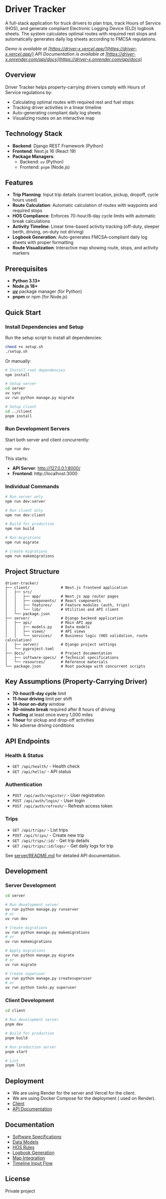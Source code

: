 # Driver Tracker

A full-stack application for truck drivers to plan trips, track Hours of Service (HOS), and generate compliant Electronic Logging Device (ELD) logbook sheets. The system calculates optimal routes with required rest stops and automatically generates daily log sheets according to FMCSA regulations.

*Demo is available at [https://driver-x.vercel.app/](https://driver-x.vercel.app/)*
*API Documentation is available at [https://driver-x.onrender.com/api/docs](https://driver-x.onrender.com/api/docs)*

## Overview

Driver Tracker helps property-carrying drivers comply with Hours of Service regulations by:
- Calculating optimal routes with required rest and fuel stops
- Tracking driver activities in a linear timeline
- Auto-generating compliant daily log sheets
- Visualizing routes on an interactive map

## Technology Stack

- **Backend**: Django REST Framework (Python)
- **Frontend**: Next.js 16 (React 19)
- **Package Managers**: 
  - Backend: `uv` (Python)
  - Frontend: `pnpm` (Node.js)

## Features

- **Trip Planning**: Input trip details (current location, pickup, dropoff, cycle hours used)
- **Route Calculation**: Automatic calculation of routes with waypoints and required stops
- **HOS Compliance**: Enforces 70-hour/8-day cycle limits with automatic break calculations
- **Activity Timeline**: Linear time-based activity tracking (off-duty, sleeper berth, driving, on-duty not driving)
- **Logbook Generation**: Auto-generates FMCSA-compliant daily log sheets with proper formatting
- **Route Visualization**: Interactive map showing route, stops, and activity markers

## Prerequisites

- **Python 3.13+**
- **Node.js 18+**
- **[uv](https://github.com/astral-sh/uv)** package manager (for Python)
- **pnpm** or npm (for Node.js)

## Quick Start

### Install Dependencies and Setup

Run the setup script to install all dependencies:

```bash
chmod +x setup.sh
./setup.sh
```

Or manually:

```bash
# Install root dependencies
npm install

# Setup server
cd server
uv sync
uv run python manage.py migrate

# Setup client
cd ../client
pnpm install
```

### Run Development Servers

Start both server and client concurrently:

```bash
npm run dev
```

This starts:
- **API Server**: http://127.0.0.1:8000/
- **Frontend**: http://localhost:3000

### Individual Commands

```bash
# Run server only
npm run dev:server

# Run client only
npm run dev:client

# Build for production
npm run build

# Run migrations
npm run migrate

# Create migrations
npm run makemigrations
```

## Project Structure

```
driver-tracker/
├── client/              # Next.js frontend application
│   ├── src/
│   │   ├── app/         # Next.js app router pages
│   │   ├── components/  # React components
│   │   ├── features/    # Feature modules (auth, trips)
│   │   └── lib/         # Utilities and API client
│   └── package.json
├── server/              # Django backend application
│   ├── api/             # Main API app
│   │   ├── models.py    # Data models
│   │   ├── views/       # API views
│   │   └── services/    # Business logic (HOS validation, route calculation)
│   ├── server/          # Django project settings
│   └── pyproject.toml
├── docs/                # Project documentation
│   ├── software-specs/  # Technical specifications
│   └── resources/       # Reference materials
└── package.json         # Root package with concurrent scripts
```

## Key Assumptions (Property-Carrying Driver)

- **70-hour/8-day cycle** limit
- **11-hour driving** limit per shift
- **14-hour on-duty** window
- **30-minute break** required after 8 hours of driving
- **Fueling** at least once every 1,000 miles
- **1 hour** for pickup and drop-off activities
- No adverse driving conditions

## API Endpoints

### Health & Status
- `GET /api/health/` - Health check
- `GET /api/hello/` - API status

### Authentication
- `POST /api/auth/register/` - User registration
- `POST /api/auth/login/` - User login
- `POST /api/auth/refresh/` - Refresh access token

### Trips
- `GET /api/trips/` - List trips
- `POST /api/trips/` - Create new trip
- `GET /api/trips/:id/` - Get trip details
- `GET /api/trips/:id/logs/` - Get daily logs for trip

See [server/README.md](./server/README.md) for detailed API documentation.

## Development

### Server Development

```bash
cd server

# Run development server
uv run python manage.py runserver
# or
uv run dev

# Create migrations
uv run python manage.py makemigrations
# or
uv run makemigrations

# Apply migrations
uv run python manage.py migrate
# or
uv run migrate

# Create superuser
uv run python manage.py createsuperuser
# or
uv run python tasks.py superuser
```

### Client Development

```bash
cd client

# Run development server
pnpm dev

# Build for production
pnpm build

# Run production server
pnpm start

# Lint
pnpm lint
```

## Deployment

- We are using Render for the server and Vercel for the client.
- We are using Docker Compose for the deployment ( used on Render).
- [Client](https://driver-x.vercel.app/)
- [API Documentation](https://driver-x.onrender.com/api/docs)

## Documentation

- [Software Specifications](./docs/software-specs/overview.md)
- [Data Models](./docs/software-specs/data-models.md)
- [HOS Rules](./docs/software-specs/hos-rules.md)
- [Logbook Generation](./docs/software-specs/logbook-generation.md)
- [Map Integration](./docs/software-specs/map-integration.md)
- [Timeline Input Flow](./docs/software-specs/timeline-input-flow.md)

## License

Private project

